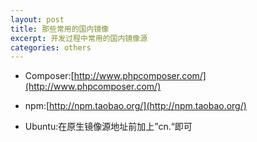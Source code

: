 ```yaml
---
layout: post
title: 那些常用的国内镜像
excerpt: 开发过程中常用的国内镜像源
categories: others
---
```




- Composer:[http://www.phpcomposer.com/](http://www.phpcomposer.com/)

- npm:[http://npm.taobao.org/](http://npm.taobao.org/)

- Ubuntu:在原生镜像源地址前加上”cn.“即可

